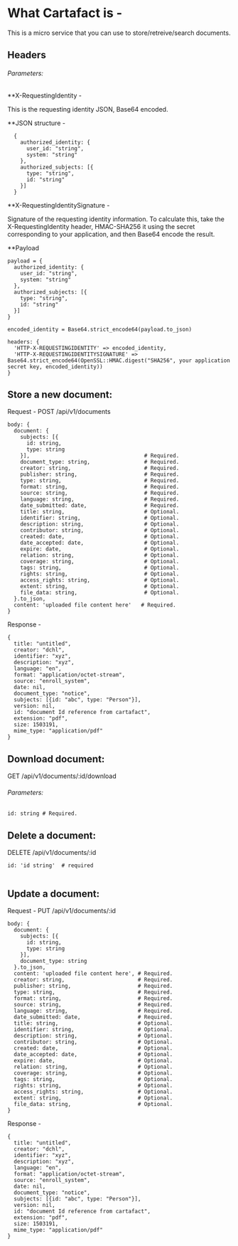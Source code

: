 # What Cartafact is -

This is a micro service that you can use to store/retreive/search documents.

## Headers

###### Parameters:

**X-RequestingIdentity -

This is the requesting identity JSON, Base64 encoded.

**JSON structure -

```
  {
    authorized_identity: {
      user_id: "string",
      system: "string"
    },
    authorized_subjects: [{
      type: "string",
      id: "string"
    }]
  }
```

**X-RequestingIdentitySignature -

Signature of the requesting identity information. To calculate this, take the X-RequestingIdentity header, HMAC-SHA256 it using the secret corresponding to your application, and then Base64 encode the result.

**Payload

```
payload = {
  authorized_identity: {
    user_id: "string",
    system: "string"
  },
  authorized_subjects: [{
    type: "string",
    id: "string"
  }]
}

encoded_identity = Base64.strict_encode64(payload.to_json)

headers: {
  'HTTP-X-REQUESTINGIDENTITY' => encoded_identity,
  'HTTP-X-REQUESTINGIDENTITYSIGNATURE' => Base64.strict_encode64(OpenSSL::HMAC.digest("SHA256", your application secret key, encoded_identity))
}
```

## Store a new document:

Request - POST /api​/v1​/documents


```
body: {
  document: {
    subjects: [{
      id: string,
      type: string
    }],                                    # Required.
    document_type: string,                 # Required.
    creator: string,                       # Required.
    publisher: string,                     # Required.
    type: string,                          # Required.
    format: string,                        # Required.
    source: string,                        # Required.
    language: string,                      # Required.
    date_submitted: date,                  # Required.
    title: string,                         # Optional.
    identifier: string,                    # Optional.
    description: string,                   # Optional.
    contributor: string,                   # Optional.
    created: date,                         # Optional.
    date_accepted: date,                   # Optional.
    expire: date,                          # Optional.
    relation: string,                      # Optional.
    coverage: string,                      # Optional.
    tags: string,                          # Optional.
    rights: string,                        # Optional.
    access_rights: string,                 # Optional.
    extent: string,                        # Optional.
    file_data: string,                     # Optional.
  }.to_json,
  content: 'uploaded file content here'   # Required.
}
```

Response - 

```
{
  title: "untitled",
  creator: "dchl",
  identifier: "xyz",
  description: "xyz",
  language: "en",
  format: "application/octet-stream",
  source: "enroll_system",
  date: nil,
  document_type: "notice",
  subjects: [{id: "abc", type: "Person"}],
  version: nil,
  id: "document Id reference from cartafact",
  extension: "pdf",
  size: 1503191,
  mime_type: "application/pdf"
}

```
## Download document:

GET /api​/v1​/documents/:id/download

###### Parameters:

```
id: string # Required.

```

## Delete a document:

DELETE /api/v1/documents/:id


```
id: 'id string'  # required
  
```



## Update a document:

Request - PUT /api/v1/documents/:id


```
body: {
  document: {
    subjects: [{
      id: string,
      type: string
    }],
    document_type: string
  }.to_json,
  content: 'uploaded file content here', # Required.
  creator: string,                       # Required.
  publisher: string,                     # Required.
  type: string,                          # Required.
  format: string,                        # Required.
  source: string,                        # Required.
  language: string,                      # Required.
  date_submitted: date,                  # Required.
  title: string,                         # Optional.
  identifier: string,                    # Optional.
  description: string,                   # Optional.
  contributor: string,                   # Optional.
  created: date,                         # Optional.
  date_accepted: date,                   # Optional.
  expire: date,                          # Optional.
  relation: string,                      # Optional.
  coverage: string,                      # Optional.
  tags: string,                          # Optional.
  rights: string,                        # Optional.
  access_rights: string,                 # Optional.
  extent: string,                        # Optional.
  file_data: string,                     # Optional.
}
```

Response - 

```
{
  title: "untitled",
  creator: "dchl",
  identifier: "xyz",
  description: "xyz",
  language: "en",
  format: "application/octet-stream",
  source: "enroll_system",
  date: nil,
  document_type: "notice",
  subjects: [{id: "abc", type: "Person"}],
  version: nil,
  id: "document Id reference from cartafact",
  extension: "pdf",
  size: 1503191,
  mime_type: "application/pdf"
}

```


